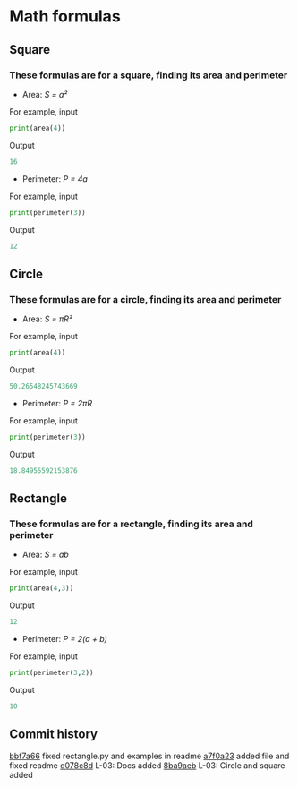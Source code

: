 # Math formulas
## Square
### These formulas are for a square, finding its area and perimeter
- Area: *S = a²*

For example, input
``` Python
print(area(4))
```
Output
``` Python
16
```

- Perimeter: *P = 4a*

For example, input
``` Python
print(perimeter(3))
```
Output
``` Python
12
```

## Circle
### These formulas are for a circle, finding its area and perimeter
- Area: *S = πR²*

For example, input
``` Python
print(area(4))
```
Output
``` Python
50.26548245743669
```

- Perimeter: *P = 2πR*

For example, input
``` Python
print(perimeter(3))
```
Output
``` Python
18.84955592153876
```

## Rectangle
### These formulas are for a rectangle, finding its area and perimeter
- Area: *S = ab*

For example, input
``` Python
print(area(4,3))
```
Output
``` Python
12
```

- Perimeter: *P = 2(a + b)*

For example, input
``` Python
print(perimeter(3,2))
```
Output
``` Python
10
```
## Сommit history


[bbf7a66](https://github.com/VictoriaGarushina/geometric_lib/commit/bbf7a66677d3d924c9a34e528ea96ebff5fd26b6) fixed rectangle.py and examples in readme
[a7f0a23](https://github.com/VictoriaGarushina/geometric_lib/commit/a7f0a2363314bab8e5ae8b556a0015108867e9d8) added file and fixed readme
[d078c8d](https://github.com/VictoriaGarushina/geometric_lib/commit/d078c8d9ee6155f3cb0e577d28d337b791de28e2) L-03: Docs added
[8ba9aeb](https://github.com/VictoriaGarushina/geometric_lib/commit/8ba9aeb3cea847b63a91ac378a2a6db758682460) L-03: Circle and square added
